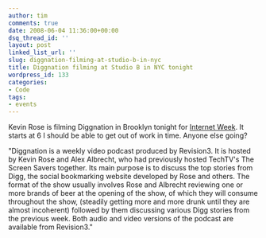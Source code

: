 ```yaml
---
author: tim
comments: true
date: 2008-06-04 11:36:00+00:00
dsq_thread_id: ''
layout: post
linked_list_url: ''
slug: diggnation-filming-at-studio-b-in-nyc
title: Diggnation filming at Studio B in NYC tonight
wordpress_id: 133
categories:
- Code
tags:
- events
---
```


Kevin Rose is filming Diggnation in Brooklyn tonight for [Internet
Week](http://www.internetweekny.com/). It starts at 6 I should be able to get
out of work in time. Anyone else going?  
  
"Diggnation is a weekly video podcast produced by Revision3. It is hosted by
Kevin Rose and Alex Albrecht, who had previously hosted TechTV's The Screen
Savers together. Its main purpose is to discuss the top stories from Digg, the
social bookmarking website developed by Rose and others. The format of the
show usually involves Rose and Albrecht reviewing one or more brands of beer
at the opening of the show, of which they will consume throughout the show,
(steadily getting more and more drunk until they are almost incoherent)
followed by them discussing various Digg stories from the previous week. Both
audio and video versions of the podcast are available from Revision3."

